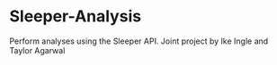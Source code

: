 # Sleeper-Analysis
Perform analyses using the Sleeper API. Joint project by Ike Ingle and Taylor Agarwal
